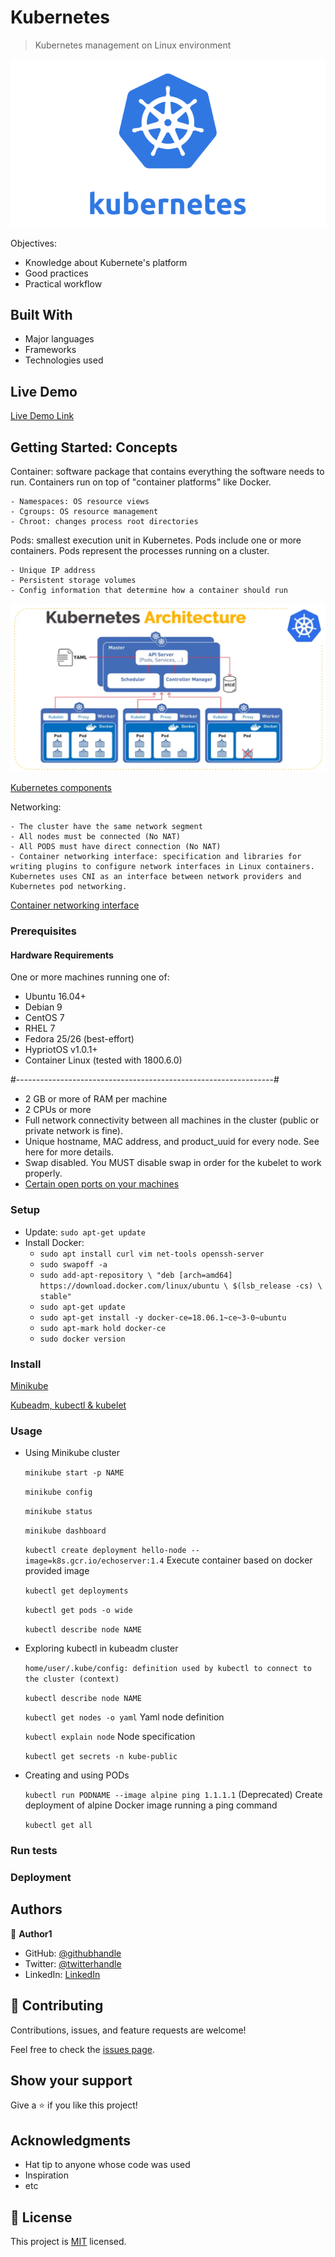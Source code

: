# Kubernetes

> Kubernetes management on Linux environment

![screenshot](./app_screenshot.png)

Objectives:
- Knowledge about Kubernete's platform
- Good practices 
- Practical workflow

## Built With

- Major languages
- Frameworks
- Technologies used

## Live Demo

[Live Demo Link](https://livedemo.com)


## Getting Started: Concepts

Container: software package that contains everything the software needs to run. Containers run on top of "container platforms" like Docker. 

    - Namespaces: OS resource views
    - Cgroups: OS resource management
    - Chroot: changes process root directories

Pods: smallest execution unit in Kubernetes. Pods include one or more containers. Pods represent the processes running on a cluster. 

    - Unique IP address
    - Persistent storage volumes
    - Config information that determine how a container should run

![architecture](./architecture.png)

[Kubernetes components](https://kubernetes.io/es/docs/concepts/overview/components/)

Networking:

    - The cluster have the same network segment
    - All nodes must be connected (No NAT)
    - All PODS must have direct connection (No NAT)
    - Container networking interface: specification and libraries for writing plugins to configure network interfaces in Linux containers. Kubernetes uses CNI as an interface between network providers and Kubernetes pod networking.

[Container networking interface](https://rancher.com/docs/rancher/v2.x/en/faq/networking/cni-providers/#:~:text=CNI%20(Container%20Network%20Interface)%2C,with%20a%20number%20of%20plugins.&text=Kubernetes%20uses%20CNI%20as%20an,providers%20and%20Kubernetes%20pod%20networking.)

### Prerequisites

#### Hardware Requirements
One or more machines running one of:

- Ubuntu 16.04+
- Debian 9
- CentOS 7
- RHEL 7
- Fedora 25/26 (best-effort)
- HypriotOS v1.0.1+
- Container Linux (tested with 1800.6.0)

#----------------------------------------------------------------#

- 2 GB or more of RAM per machine
- 2 CPUs or more
- Full network connectivity between all machines in the cluster (public or private network is fine).
- Unique hostname, MAC address, and product_uuid for every node. See here for more details.
- Swap disabled. You MUST disable swap in order for the kubelet to work properly.
- [Certain open ports on your machines](https://kubernetes.io/docs/setup/production-environment/tools/kubeadm/install-kubeadm/#check-required-ports)

### Setup

- Update: `sudo apt-get update`
- Install Docker: 
  - `sudo apt install curl vim net-tools openssh-server`
  - `sudo swapoff -a`
  - `sudo add-apt-repository \ "deb [arch=amd64] https://download.docker.com/linux/ubuntu \ $(lsb_release -cs) \ stable"`
  - `sudo apt-get update`
  - `sudo apt-get install -y docker-ce=18.06.1~ce~3-0~ubuntu`
  - `sudo apt-mark hold docker-ce`
  - `sudo docker version`

### Install

[Minikube](https://minikube.sigs.k8s.io/docs/start/)

[Kubeadm, kubectl & kubelet](https://kubernetes.io/docs/setup/production-environment/tools/kubeadm/install-kubeadm/)

### Usage

- Using Minikube cluster

    `minikube start -p NAME`

    `minikube config`

    `minikube status`

    `minikube dashboard`

    `kubectl create deployment hello-node --image=k8s.gcr.io/echoserver:1.4` Execute container based on docker provided image

    `kubectl get deployments`

    `kubectl get pods -o wide`

    `kubectl describe node NAME`

- Exploring kubectl in kubeadm cluster

    `home/user/.kube/config: definition used by kubectl to connect to the cluster (context)`

    `kubectl describe node NAME`

    `kubectl get nodes -o yaml` Yaml node definition

    `kubectl explain node` Node specification

    `kubectl get secrets -n kube-public`

- Creating and using PODs

    `kubectl run PODNAME --image alpine ping 1.1.1.1` (Deprecated) Create deployment of alpine Docker image running a ping command

    `kubectl get all` 

### Run tests

### Deployment

## Authors

👤 **Author1**

- GitHub: [@githubhandle](https://github.com/githubhandle)
- Twitter: [@twitterhandle](https://twitter.com/twitterhandle)
- LinkedIn: [LinkedIn](https://linkedin.com/linkedinhandle)

## 🤝 Contributing

Contributions, issues, and feature requests are welcome!

Feel free to check the [issues page](issues/).

## Show your support

Give a ⭐️ if you like this project!

## Acknowledgments

- Hat tip to anyone whose code was used
- Inspiration
- etc

## 📝 License

This project is [MIT](lic.url) licensed.
